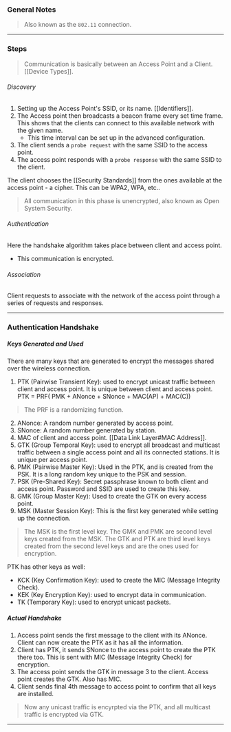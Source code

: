 ### General Notes

> Also known as the `802.11` connection.

---
### Steps

> Communication is basically between an Access Point and a Client. [[Device Types]].

###### Discovery
1. Setting up the Access Point's SSID, or its name. [[Identifiers]].
2. The Access point then broadcasts a beacon frame every set time frame. This shows that the clients can connect to this available network with the given name.
	* This time interval can be set up in the advanced configuration.
3. The client sends a `probe request` with the same SSID to the access point.
4. The access point responds with a `probe response` with the same SSID to the client.

The client chooses the [[Security Standards]] from the ones available at the access point - a cipher. This can be WPA2, WPA, etc..

> All communication in this phase is unencrypted, also known as Open System Security.

###### Authentication

Here the handshake algorithm takes place between client and access point.
* This communication is encrypted.

###### Association

Client requests to associate with the network of the access point through a series of requests and responses.

---
### Authentication Handshake

##### Keys Generated and Used

There are many keys that are generated to encrypt the messages shared over the wireless connection.

1. PTK (Pairwise Transient Key): used to encrypt unicast traffic between client and access point. It is unique between client and access point.
PTK = PRF( PMK + ANonce + SNonce + MAC(AP) + MAC(C))
> The PRF is a randomizing function.

2. ANonce: A random number generated by access point.
3. SNonce: A random number generated by station.
4. MAC of client and access point. [[Data Link Layer#MAC Address]].
5. GTK (Group Temporal Key): used to encrypt all broadcast and multicast traffic between a single access point and all its connected stations. It is unique per access point.
6. PMK (Pairwise Master Key): Used in the PTK, and is created from the PSK. It is a long random key unique to the PSK and session.
7. PSK (Pre-Shared Key): Secret passphrase known to both client and access point. Password and SSID are used to create this key.
8. GMK (Group Master Key): Used to create the GTK on every access point.
9. MSK (Master Session Key): This is the first key generated while setting up the connection.

> The MSK is the first level key.
> The GMK and PMK are second level keys created from the MSK.
> The GTK and PTK are third level keys created from the second level keys and are the ones used for encryption.

PTK has other keys as well:
* KCK (Key Confirmation Key): used to create the MIC (Message Integrity Check).
* KEK (Key Encryption Key): used to encrypt data in communication.
* TK (Temporary Key): used to encrypt unicast packets.
##### Actual Handshake

1. Access point sends the first message to the client with its ANonce. Client can now create the PTK as it has all the information.
2. Client has PTK, it sends SNonce to the access point to create the PTK there too. This is sent with MIC (Message Integrity Check) for encryption.
3. The access point sends the GTK in message 3 to the client. Access point creates the GTK. Also has MIC.
4. Client sends final 4th message to access point to confirm that all keys are installed.

> Now any unicast traffic is encyrpted via the PTK, and all multicast traffic is encrypted via GTK.

---

